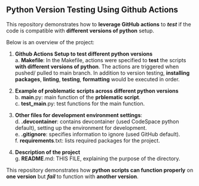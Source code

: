 ## Python Version Testing Using Github Actions

This repository demonstrates how to **leverage GitHub actions** to **_test_** if the code is compatible with **different versions of python** setup.

Below is an overview of the project:

1. **Github Actions Setup to test different python versions**
  <br>a. **Makefile**: In the Makefile, actions were specified to **test** the scripts **with different versions of python**. The actions are triggered when pushed/ pulled to main branch. In addition to version testing, **installing packages**, **linting**, **testing**, **formatting** would be executed in order.

2. **Example of problematic scripts across different python versions**
   <br>b. **main**.py: main function of the **prblematic script**.
   <br>c. **test_main**.py: test functions for the main function.

3. **Other files for development environment settings**:
  <br>d. **.devcontainer**: contains devcontainer (used CodeSpace python default), setting up the environment for development.
  <br>e. **.gitignore**: specifies information to ignore (used GitHub default).
  <br>f. **requirements**.txt: lists required packages for the project.

4. **Description of the project**
   <br>g. **README**.md: THIS FILE, explaining the purpose of the directory.

This repository demonstrates how **python scripts can function properly** on **one version** but **_fail_** to function with **another version**.
